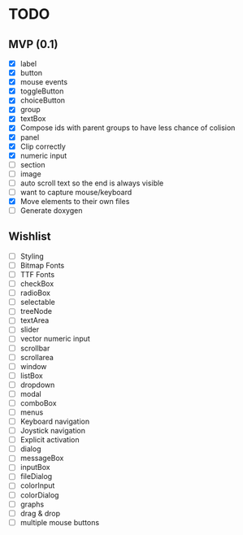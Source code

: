 TODO
====

MVP (0.1)
---------

- [x] label
- [x] button
- [x] mouse events
- [x] toggleButton
- [x] choiceButton
- [x] group
- [x] textBox
- [x] Compose ids with parent groups to have less chance of colision
- [x] panel
- [x] Clip correctly
- [x] numeric input
- [ ] section
- [ ] image
- [ ] auto scroll text so the end is always visible
- [ ] want to capture mouse/keyboard
- [x] Move elements to their own files
- [ ] Generate doxygen

Wishlist
--------

- [ ] Styling
- [ ] Bitmap Fonts
- [ ] TTF Fonts
- [ ] checkBox
- [ ] radioBox
- [ ] selectable
- [ ] treeNode
- [ ] textArea
- [ ] slider
- [ ] vector numeric input
- [ ] scrollbar
- [ ] scrollarea
- [ ] window
- [ ] listBox
- [ ] dropdown
- [ ] modal
- [ ] comboBox
- [ ] menus
- [ ] Keyboard navigation
- [ ] Joystick navigation
- [ ] Explicit activation
- [ ] dialog
- [ ] messageBox
- [ ] inputBox
- [ ] fileDialog
- [ ] colorInput
- [ ] colorDialog
- [ ] graphs
- [ ] drag & drop
- [ ] multiple mouse buttons
